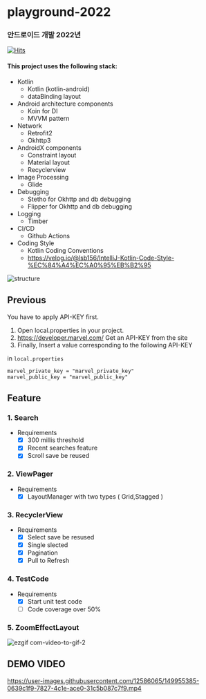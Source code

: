 # playground-2022
### 안드로이드 개발 2022년

[![Hits](https://hits.seeyoufarm.com/api/count/incr/badge.svg?url=https%3A%2F%2Fgithub.com%2FJungJongSeok%2FAndroid-Playground-2022&count_bg=%2379C83D&title_bg=%23555555&icon=&icon_color=%23E7E7E7&title=hits&edge_flat=false)](https://hits.seeyoufarm.com)

#### This project uses the following stack:

- Kotlin
    - Kotlin (kotlin-android)
    - dataBinding layout
- Android architecture components
    - Koin for DI
    - MVVM pattern
- Network
    - Retrofit2
    - Okhttp3
- AndroidX components
    - Constraint layout
    - Material layout
    - Recyclerview
- Image Processing
    - Glide
- Debugging
    - Stetho for Okhttp and db debugging
    - Flipper for Okhttp and db debugging
- Logging
    - Timber
- CI/CD
    - Github Actions
- Coding Style
    - Kotlin Coding Conventions
    - https://velog.io/@lsb156/IntelliJ-Kotlin-Code-Style-%EC%84%A4%EC%A0%95%EB%B2%95

![structure](https://user-images.githubusercontent.com/12586065/149857108-9c15a05b-3e8c-4077-8d4e-667ee605e98c.png)


## Previous

You have to apply API-KEY first.

1. Open local.properties in your project.
2. https://developer.marvel.com/ Get an API-KEY from the site
3. Finally, Insert a value corresponding to the following API-KEY

in `local.properties`
```
marvel_private_key = "marvel_private_key"
marvel_public_key = "marvel_public_key"
```

## Feature

### 1. Search
- Requirements
    - [x] 300 millis threshold
    - [x] Recent searches feature
    - [x] Scroll save be reused

### 2. ViewPager
- Requirements
    - [x] LayoutManager with two types ( Grid,Stagged )
    
### 3. RecyclerView
- Requirements
    - [x] Select save be resused
    - [x] Single slected
    - [x] Pagination
    - [x] Pull to Refresh

### 4. TestCode
- Requirements
    - [x] Start unit test code
    - [ ] Code coverage over 50%

### 5. ZoomEffectLayout

![ezgif com-video-to-gif-2](https://user-images.githubusercontent.com/12586065/149887467-b7b30beb-7b7d-4707-a3b6-9a94d8e4c6eb.gif)


## DEMO VIDEO

https://user-images.githubusercontent.com/12586065/149955385-0639c1f9-7827-4c1e-ace0-31c5b087c7f9.mp4



